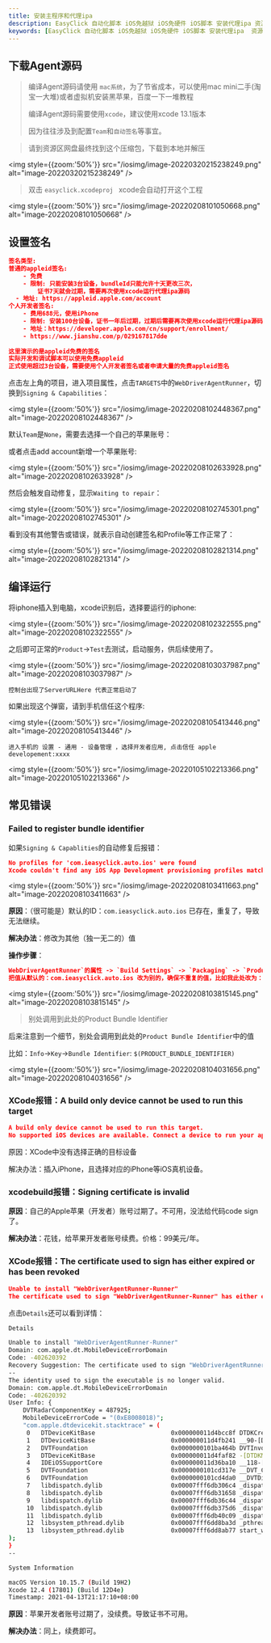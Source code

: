 ```yaml
---
title: 安装主程序和代理ipa
description: EasyClick 自动化脚本 iOS免越狱 iOS免硬件 iOS脚本 安装代理ipa 资源下载
keywords: [EasyClick 自动化脚本 iOS免越狱 iOS免硬件 iOS脚本 安装代理ipa  资源下载 ]
---
```




## 下载Agent源码

> 编译Agent源码请使用 `mac系统`，为了节省成本，可以使用mac mini二手(淘宝一大堆)或者虚拟机安装黑苹果，百度一下一堆教程
>
> 编译Agent源码需要使用`xcode`，建议使用xcode 13.1版本
>
> 因为往往涉及到配置`Team`和`自动签名`等事宜。

>  请到资源区网盘最终找到这个压缩包，下载到本地并解压



<img style={{zoom:'50%'}} src="/iosimg/image-20220320215238249.png" alt="image-20220320215238249" />



> 双击 `easyclick.xcodeproj ` xcode会自动打开这个工程



<img style={{zoom:'50%'}} src="/iosimg/image-20220208101050668.png" alt="image-20220208101050668"  />

## 设置签名

```json
签名类型:
普通的appleid签名:
	- 免费
	- 限制: 只能安装3台设备，bundleId只能允许十天更改三次，
		证书7天就会过期，需要再次使用xcode运行代理ipa源码
  - 地址: https://appleid.apple.com/account
个人开发者签名:
	- 费用688元，使用iPhone
	- 限制: 安装100台设备，证书一年后过期，过期后需要再次使用xcode运行代理ipa源码
	- 地址：https://developer.apple.com/cn/support/enrollment/
	- https://www.jianshu.com/p/029167817dde
	
这里演示的是appleid免费的签名
实际开发和调试脚本可以使用免费appleid
正式使用超过3台设备，需要使用个人开发者签名或者申请大量的免费appleid签名

```



点击左上角的项目，进入项目属性，点击`TARGETS`中的`WebDriverAgentRunner`，切换到`Signing & Capabilities`：

<img style={{zoom:'50%'}} src="/iosimg/image-20220208102448367.png" alt="image-20220208102448367"  />



默认`Team`是`None`，需要去选择一个自己的苹果账号：

或者点击add account新增一个苹果账号:

<img style={{zoom:'50%'}} src="/iosimg/image-20220208102633928.png" alt="image-20220208102633928" />



然后会触发自动修复，显示`Waiting to repair`：



<img style={{zoom:'50%'}} src="/iosimg/image-20220208102745301.png" alt="image-20220208102745301"  />



看到没有其他警告或错误，就表示自动创建签名和Profile等工作正常了：

<img style={{zoom:'50%'}} src="/iosimg/image-20220208102821314.png" alt="image-20220208102821314"  />



## 编译运行

将iphone插入到电脑，xcode识别后，选择要运行的iphone:

<img style={{zoom:'50%'}} src="/iosimg/image-20220208102322555.png" alt="image-20220208102322555"  />



之后即可正常的`Product`->`Test`去测试，启动服务，供后续使用了。

<img style={{zoom:'50%'}} src="/iosimg/image-20220208103037987.png" alt="image-20220208103037987"  />

`控制台出现了ServerURLHere 代表正常启动了`



如果出现这个弹窗，请到手机信任这个程序:

<img style={{zoom:'50%'}} src="/iosimg/image-20220208105413446.png" alt="image-20220208105413446" />

`进入手机的 设置 - 通用 - 设备管理 ，选择开发者应用, 点击信任 apple developement:xxxx`

<img style={{zoom:'50%'}} src="/iosimg/image-20220105102213366.png" alt="image-20220105102213366"  />





## 常见错误

### Failed to register bundle identifier

如果`Signing & Capablities`的自动修复后报错：

```json
No profiles for 'com.ieasyclick.auto.ios' were found
Xcode couldn't find any iOS App Development provisioning profiles matching 'com.ieasyclick.auto.ios'.
```



<img style={{zoom:'50%'}} src="/iosimg/image-20220208103411663.png" alt="image-20220208103411663"  />

**原因**：（很可能是）默认的ID：`com.ieasyclick.auto.ios` 已存在，重复了，导致无法继续。

**解决办法**：修改为其他（独一无二的）值

**操作步骤**：

```json
WebDriverAgentRunner`的属性 -> `Build Settings` -> `Packaging` -> `Product Bundle Identifier
把值从默认的：com.ieasyclick.auto.ios 改为别的，确保不重复的值，比如我此处改为：com.ieasyclick.auto.ios.xxxx1
```

<img style={{zoom:'50%'}} src="/iosimg/image-20220208103815145.png" alt="image-20220208103815145" />

> 别处调用到此处的Product Bundle Identifier

后来注意到一个细节，别处会调用到此处的`Product Bundle Identifier`中的值

比如：`Info`->`Key`->`Bundle Identifier`: `$(PRODUCT_BUNDLE_IDENTIFIER)`



<img style={{zoom:'50%'}} src="/iosimg/image-20220208104031656.png" alt="image-20220208104031656"  />

### XCode报错：A build only device cannot be used to run this target

```json
A build only device cannot be used to run this target.
No supported iOS devices are available. Connect a device to run your application or choose a simulated device as the destination.
```

原因：XCode中没有选择正确的目标设备

解决办法：插入iPhone，且选择对应的iPhone等iOS真机设备。



### xcodebuild报错：Signing certificate is invalid

**原因**：自己的Apple苹果（开发者）账号过期了。不可用，没法给代码code sign了。

**解决办法**：花钱，给苹果开发者账号续费。价格：99美元/年。

### XCode报错：The certificate used to sign has either expired or has been revoked

```json
Unable to install "WebDriverAgentRunner-Runner"
The certificate used to sign "WebDriverAgentRunner-Runner" has either expired or has been revoked. An updated certificate is required to sign and install the application.

```

点击`Details`还可以看到详情：

```bash
Details

Unable to install "WebDriverAgentRunner-Runner"
Domain: com.apple.dt.MobileDeviceErrorDomain
Code: -402620392
Recovery Suggestion: The certificate used to sign "WebDriverAgentRunner-Runner" has either expired or has been revoked. An updated certificate is required to sign and install the application.
--
The identity used to sign the executable is no longer valid.
Domain: com.apple.dt.MobileDeviceErrorDomain
Code: -402620392
User Info: {
    DVTRadarComponentKey = 487925;
    MobileDeviceErrorCode = "(0xE8008018)";
    "com.apple.dtdevicekit.stacktrace" = (
     0   DTDeviceKitBase                     0x000000011d4bcc8f DTDKCreateNSErrorFromAMDErrorCode + 220
     1   DTDeviceKitBase                     0x000000011d4fb241 __90-[DTDKMobileDeviceToken installApplicationBundleAtPath:withOptions:andError:withCallback:]_block_invoke + 155
     2   DVTFoundation                       0x0000000101ba464b DVTInvokeWithStrongOwnership + 71
     3   DTDeviceKitBase                     0x000000011d4faf82 -[DTDKMobileDeviceToken installApplicationBundleAtPath:withOptions:andError:withCallback:] + 1440
     4   IDEiOSSupportCore                   0x000000011d36ba10 __118-[DVTiOSDevice(DVTiPhoneApplicationInstallation) processAppInstallSet:appUninstallSet:installOptions:completionBlock:]_block_invoke.292 + 3513
     5   DVTFoundation                       0x0000000101cd317e __DVT_CALLING_CLIENT_BLOCK__ + 7
     6   DVTFoundation                       0x0000000101cd4da0 __DVTDispatchAsync_block_invoke + 1191
     7   libdispatch.dylib                   0x00007fff6db306c4 _dispatch_call_block_and_release + 12
     8   libdispatch.dylib                   0x00007fff6db31658 _dispatch_client_callout + 8
     9   libdispatch.dylib                   0x00007fff6db36c44 _dispatch_lane_serial_drain + 597
     10  libdispatch.dylib                   0x00007fff6db375d6 _dispatch_lane_invoke + 363
     11  libdispatch.dylib                   0x00007fff6db40c09 _dispatch_workloop_worker_thread + 596
     12  libsystem_pthread.dylib             0x00007fff6dd8ba3d _pthread_wqthread + 290
     13  libsystem_pthread.dylib             0x00007fff6dd8ab77 start_wqthread + 15
);
}
--

System Information

macOS Version 10.15.7 (Build 19H2)
Xcode 12.4 (17801) (Build 12D4e)
Timestamp: 2021-04-13T21:17:10+08:00
```

**原因**：苹果开发者账号过期了，没续费。导致证书不可用。

**解决办法**：同上，续费即可。
